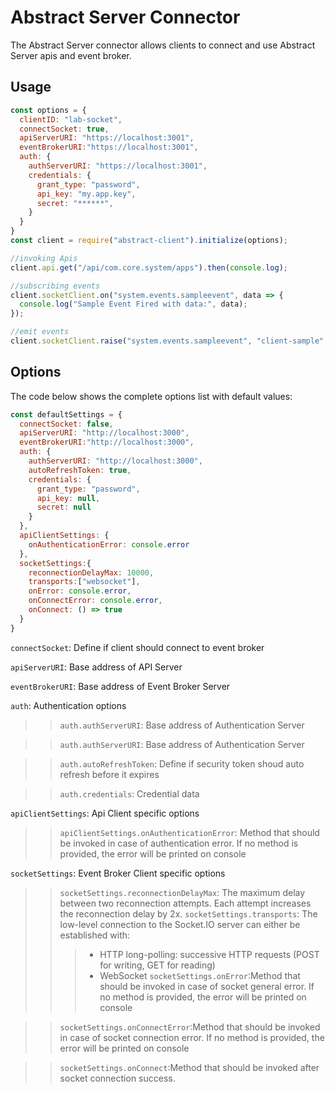 # Abstract Server Connector
The Abstract Server connector allows clients to connect and use Abstract Server apis and event broker.

## Usage
```javascript
const options = {
  clientID: "lab-socket",
  connectSocket: true,
  apiServerURI: "https://localhost:3001",
  eventBrokerURI:"https://localhost:3001",
  auth: {
    authServerURI: "https://localhost:3001",
    credentials: {
      grant_type: "password",
      api_key: "my.app.key",
      secret: "******",
    }
  }
}
const client = require("abstract-client").initialize(options);

//invoking Apis
client.api.get("/api/com.core.system/apps").then(console.log);

//subscribing events
client.socketClient.on("system.events.sampleevent", data => {
  console.log("Sample Event Fired with data:", data);
});

//emit events
client.socketClient.raise("system.events.sampleevent", "client-sample", {message: "some message"});

```

## Options
The code below shows the complete options list with default values:
```javascript
const defaultSettings = {
  connectSocket: false,
  apiServerURI: "http://localhost:3000",
  eventBrokerURI:"http://localhost:3000",
  auth: {
    authServerURI: "http://localhost:3000",
    autoRefreshToken: true,
    credentials: {
      grant_type: "password",
      api_key: null,
      secret: null
    }
  },
  apiClientSettings: {
    onAuthenticationError: console.error
  },
  socketSettings:{
    reconnectionDelayMax: 10000,
    transports:["websocket"],
    onError: console.error,
    onConnectError: console.error,
    onConnect: () => true
  }
}
```
```connectSocket```: Define if client should connect to event broker

```apiServerURI```: Base address of API Server

```eventBrokerURI```: Base address of Event Broker Server

```auth```: Authentication options

>>```auth.authServerURI```: Base address of Authentication Server

>>```auth.authServerURI```: Base address of Authentication Server

>>```auth.autoRefreshToken```: Define if security token shoud auto refresh before it expires

>>```auth.credentials```: Credential data

```apiClientSettings```: Api Client specific options

>>```apiClientSettings.onAuthenticationError```: Method that should be invoked in case of authentication error. If no method is provided, the error will be printed on console

```socketSettings```: Event Broker Client specific options

>>```socketSettings.reconnectionDelayMax```: The maximum delay between two reconnection attempts. Each attempt increases the reconnection delay by 2x.
>>```socketSettings.transports```: The low-level connection to the Socket.IO server can either be established with:
>>> - HTTP long-polling: successive HTTP requests (POST for writing, GET for reading)
>>> - WebSocket
>>```socketSettings.onError```:Method that should be invoked in case of socket general error. If no method is provided, the error will be printed on console

>>```socketSettings.onConnectError```:Method that should be invoked in case of socket connection error. If no method is provided, the error will be printed on console

>>```socketSettings.onConnect```:Method that should be invoked after socket connection success.